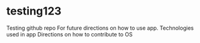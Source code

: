 # testing123
Testing github repo
For future directions on how to use app.
Technologies used in app
Directions on how to contribute to OS
